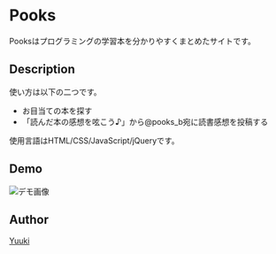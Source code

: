 Pooks
====

Pooksはプログラミングの学習本を分かりやすくまとめたサイトです。

## Description

使い方は以下の二つです。
- お目当ての本を探す
- 「読んだ本の感想を呟こう♪」から@pooks_b宛に読書感想を投稿する

使用言語はHTML/CSS/JavaScript/jQueryです。

## Demo
![デモ画像](https://yuukitetsuya.github.io/Pooks/image/topimage.png "sample")

## Author

[Yuuki](https://github.com/YuukiTetsuya)

